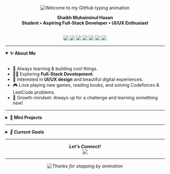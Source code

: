 <!-- Profile README for Sk-Muhaiminul-Hasan -->

<p align="center">
  <img src="https://readme-typing-svg.demolab.com?font=Fira+Code&size=36&pause=1000&color=36BCF7&center=true&vCenter=true&width=500&lines=Welcome%20to%20my%20GitHub!" alt="Welcome to my GitHub typing animation" />
</p>

<p align="center">
  <b>Shaikh Muhaiminul Hasan</b><br>
  <b>Student • Aspiring Full-Stack Developer • UI/UX Enthusiast</b>
</p>

<br/>

<div align="center">

<img src="https://img.shields.io/badge/C-00599C?style=for-the-badge&logo=c&logoColor=white" />
<img src="https://img.shields.io/badge/C++-00599C?style=for-the-badge&logo=c%2B%2B&logoColor=white" />
<img src="https://img.shields.io/badge/Java-007396?style=for-the-badge&logo=java&logoColor=white" />
<img src="https://img.shields.io/badge/Python-3776AB?style=for-the-badge&logo=python&logoColor=white" />
<img src="https://img.shields.io/badge/JavaScript-F7DF1E?style=for-the-badge&logo=javascript&logoColor=black" />
<img src="https://img.shields.io/badge/React-20232A?style=for-the-badge&logo=react&logoColor=61DAFB" />
<img src="https://img.shields.io/badge/Figma-F24E1E?style=for-the-badge&logo=figma&logoColor=white" />
</div>

---

<details open>
  <summary><b>✨ About Me</b></summary>
  <br>
  <ul>
    <li>🚀 Always learning & building cool things.</li>
    <li>🧑‍💻 Exploring <b>Full-Stack Development</b>.</li>
    <li>🎨 Interested in <b>UI/UX design</b> and beautiful digital experiences.</li>
    <li>🎮 Love playing new games, reading books, and solving Codeforces & LeetCode problems.</li>
    <li>🌱 Growth-mindset: Always up for a challenge and learning something new!</li>
  </ul>
</details>

---

<details>
  <summary><b>🚀 Mini Projects</b></summary>
  <br>
  <ul>
    <li><b>🐍 Snake Game</b> <i>(Python)</i></li>
    <li><b>🧱 Brick Smasher</b> <i>(Java)</i></li>
    <li><b>📝 Notepad</b> <i>(Java)</i></li>
    <li><b>📖 Book Tracker App</b> <i>(Java)<i></li>
    <li><b>🎬 Movie Review Website</b> <i>(React)</i></li>
    <li><b>:octocat: Cattotype (Monkey Clone)</b> <i>(React)</i></li>
  </ul>
  <blockquote>
    <b>Always working on something new!</b>
  </blockquote>
</details>

---

<details>
  <summary><b>🎯 Current Goals</b></summary>
  <br>
  <ul>
    <li>🔝 Level up my JavaScript & React skills</li>
    <li>🌐 Dive deeper into backend technologies</li>
    <li>🦸‍♂️ Become a versatile full-stack developer</li>
  </ul>
</details>

---

<p align="center">
  <b>Let's Connect!</b><br>
  <a href="mailto:shaikhmuhaiminulhasan@gmail.com">
    <img src="https://img.shields.io/badge/Email-shaikhmuhaiminulhasan@gmail.com-36BCF7?style=for-the-badge&logo=gmail&logoColor=white&labelColor=EA4335" />
  </a>
  <!-- <a href="LINKEDIN_URL">
    <img src="https://img.shields.io/badge/LinkedIn-Connect-blue?style=for-the-badge&logo=linkedin&logoColor=white" />
  </a> -->
</p>

---

<p align="center">
  <img src="https://readme-typing-svg.demolab.com?font=Fira+Code&size=24&pause=1000&color=36BCF7&center=true&vCenter=true&width=435&lines=Thanks+for+stopping+by!+%F0%9F%92%AB" alt="Thanks for stopping by animation"/>
</p>
